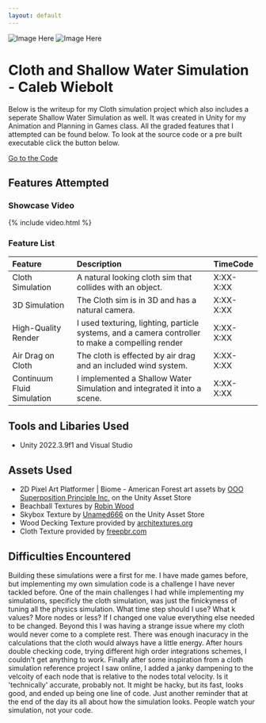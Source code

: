 ```yaml
---
layout: default
---
```


![Image Here](/assets/img/ClothSimPic.png)
![Image Here](/assets/img/ShallowWaterSimPic.png)

# Cloth and Shallow Water Simulation - Caleb Wiebolt

Below is the writeup for my Cloth simulation project which also includes a seperate Shallow Water Simulation as well. It was created in Unity for my Animation and Planning in Games class. All the graded features that I attempted can be found below. To look at the source code or a pre built executable click the button below. 

<a href="{{ site.github.repository_url }}" class="btn btn-dark">Go to the Code</a>



## Features Attempted
### Showcase Video


{% include video.html %}


### Feature List

| Feature                           | Description       | TimeCode |
|:-------------                     |:------------------|:------|
| Cloth Simulation          | A natural looking cloth sim that collides with an object. | X:XX-X:XX  |
| 3D Simulation        | The Cloth sim is in 3D and has a natural camera. | X:XX-X:XX   |
| High-Quality Render  | I used texturing, lighting, particle systems, and a camera controller to make a compelling render | X:XX-X:XX  |
| Air Drag on Cloth | The cloth is effected by air drag and an included wind system. | X:XX-X:XX  |
| Continuum Fluid Simulation   | I implemented a Shallow Water Simulation and integrated it into a scene. | X:XX-X:XX   |



## Tools and Libaries Used
*   Unity 2022.3.9f1 and Visual Studio


## Assets Used
*   2D Pixel Art Platformer \| Biome - American Forest art assets by <a href="https://assetstore.unity.com/packages/2d/environments/2d-pixel-art-platformer-biome-american-forest-255694"> OOO Superposition Principle Inc.</a> on the Unity Asset Store
* Beachball Textures by <a href="https://www.robinwood.com/Catalog/FreeStuff/Textures/TexturePages/BallMaps.html">Robin Wood</a>
* Skybox Texture by <a href="https://assetstore.unity.com/packages/2d/textures-materials/sky/skybox-series-free-103633"> Unamed666</a> on the Unity Asset Store 
* Wood Decking Texture provided by <a href="https://architextures.org/textures/487"> architextures.org</a>
* Cloth Texture provided by <a href="https://freepbr.com/materials/diagonal-stripe-weave-pbr/"> freepbr.com</a>


## Difficulties Encountered
Building these simulations were a first for me. I have made games before, but implementing my own simulation code is a challenge I have never tackled before. One of the main challenges I had while implementing my simulations, specificly the cloth simulation, was just the finickyness of tuning all the physics simulation. What time step should I use? What k values? More nodes or less? If I changed one value everything else needed to be changed. Beyond this I was having a strange issue where my cloth would never come to a complete rest. There was enough inacuracy in the calculations that the cloth would always have a little energy. After hours double checking code, trying different high order integrations schemes, I couldn't get anything to work. Finally after some inspiration from a cloth simulation reference project I saw online, I added a janky dampening to the velcoity of each node that is relative to the nodes total velocity. Is it 'technically' accurate, probably not. It might be hacky, but its fast, looks good, and ended up being one line of code. Just another reminder that at the end of the day its all about how the simulation looks. People watch your simulation, not your code.
 